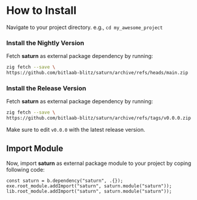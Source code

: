 # How to Install

Navigate to your project directory. e.g., `cd my_awesome_project`

### Install the Nightly Version

Fetch **saturn** as external package dependency by running:

```sh
zig fetch --save \
https://github.com/bitlaab-blitz/saturn/archive/refs/heads/main.zip
```

### Install the Release Version

Fetch **saturn** as external package dependency by running:

```sh
zig fetch --save \
https://github.com/bitlaab-blitz/saturn/archive/refs/tags/v0.0.0.zip
```

Make sure to edit `v0.0.0` with the latest release version.

## Import Module

Now, import **saturn** as external package module to your project by coping following code:

```zig title="build.zig"
const saturn = b.dependency("saturn", .{});
exe.root_module.addImport("saturn", saturn.module("saturn"));
lib.root_module.addImport("saturn", saturn.module("saturn"));
```
